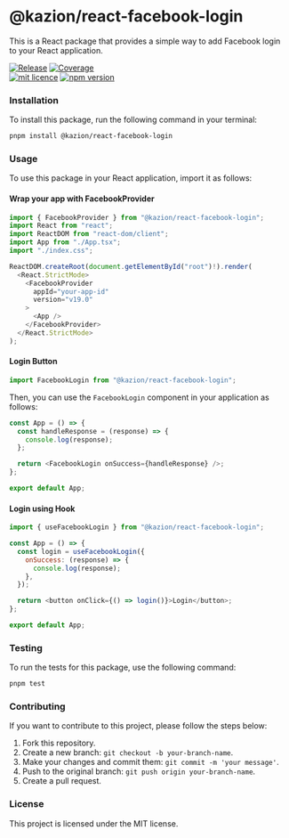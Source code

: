 # @kazion/react-facebook-login

This is a React package that provides a simple way to add Facebook login to your React application.

[![Release](https://github.com/patrickkabwe/react-facebook-login/actions/workflows/release.yml/badge.svg)](https://github.com/patrickkabwe/react-facebook-login/actions/workflows/release.yml)
[![Coverage](https://github.com/patrickkabwe/react-facebook-login/actions/workflows/test.yml/badge.svg)](https://github.com/patrickkabwe/react-facebook-login/actions/workflows/test.yml)
<br>
[![mit licence](https://img.shields.io/dub/l/vibe-d.svg?style=for-the-badge)](https://github.com/patrickkabwe/react-facebook-login/blob/main/LICENSE)
[![npm version](https://img.shields.io/npm/v/@kazion/react-facebook-login?style=for-the-badge)](https://www.npmjs.org/package/@swan-io/react-native-browser)

### Installation

To install this package, run the following command in your terminal:

```bash
pnpm install @kazion/react-facebook-login
```

### Usage

To use this package in your React application, import it as follows:

#### Wrap your app with FacebookProvider

```javascript
import { FacebookProvider } from "@kazion/react-facebook-login";
import React from "react";
import ReactDOM from "react-dom/client";
import App from "./App.tsx";
import "./index.css";

ReactDOM.createRoot(document.getElementById("root")!).render(
  <React.StrictMode>
    <FacebookProvider
      appId="your-app-id"
      version="v19.0"
    >
      <App />
    </FacebookProvider>
  </React.StrictMode>
);

```

#### Login Button

```javascript
import FacebookLogin from "@kazion/react-facebook-login";
```

Then, you can use the `FacebookLogin` component in your application as follows:

```javascript
const App = () => {
  const handleResponse = (response) => {
    console.log(response);
  };

  return <FacebookLogin onSuccess={handleResponse} />;
};

export default App;
```

#### Login using Hook

```javascript
import { useFacebookLogin } from "@kazion/react-facebook-login";

const App = () => {
  const login = useFacebookLogin({
    onSuccess: (response) => {
      console.log(response);
    },
  });

  return <button onClick={() => login()}>Login</button>;
};

export default App;
```

### Testing

To run the tests for this package, use the following command:

```bash
pnpm test
```

### Contributing

If you want to contribute to this project, please follow the steps below:

1. Fork this repository.
2. Create a new branch: `git checkout -b your-branch-name`.
3. Make your changes and commit them: `git commit -m 'your message'`.
4. Push to the original branch: `git push origin your-branch-name`.
5. Create a pull request.

### License

This project is licensed under the MIT license.
